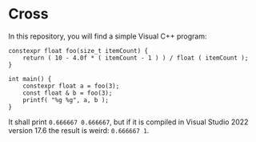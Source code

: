 # Cross
In this repository, you will find a simple Visual C++ program:
```
constexpr float foo(size_t itemCount) {
    return ( 10 - 4.0f * ( itemCount - 1 ) ) / float ( itemCount );
}

int main() {
    constexpr float a = foo(3);
    const float & b = foo(3);
    printf( "%g %g", a, b );
}
```

It shall print `0.666667 0.666667`, but if it is compiled in Visual Studio 2022 version 17.6 the result is weird: `0.666667 1`.
